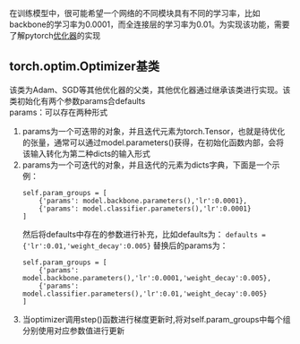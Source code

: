 在训练模型中，很可能希望一个网络的不同模块具有不同的学习率，比如backbone的学习率为0.0001，而全连接层的学习率为0.01。为实现该功能，需要了解pytorch[优化器](https://pytorch.org/docs/stable/optim.html#base-class)的实现

## torch.optim.Optimizer基类
该类为Adam、SGD等其他优化器的父类，其他优化器通过继承该类进行实现。该类初始化有两个参数params合defaults  
params：可以存在两种形式
1. params为一个可迭带的对象，并且迭代元素为torch.Tensor，也就是待优化的张量，通常可以通过model.parameters()获得，在初始化函数内部，会将该输入转化为第二种dicts的输入形式
2. params为一个可迭代的对象，并且迭代的元素为dicts字典，下面是一个示例：
   ```ptyhon
   self.param_groups = [
       {'params': model.backbone.parameters(),'lr':0.0001},
       {'params': model.classifier.parameters(),'lr':0.0001}
   ]
   ```
   然后将defaults中存在的参数进行补充，比如defaults为：
   ```defaults = {'lr':0.01,'weight_decay':0.005}```
   替换后的params为：
   ```ptyhon
   self.param_groups = [
       {'params': model.backbone.parameters(),'lr':0.0001,'weight_decay':0.005},
       {'params': model.classifier.parameters(),'lr':0.01,'weight_decay':0.005}
   ]
   ```
3. 当optimizer调用step()函数进行梯度更新时,将对self.param_groups中每个组分别使用对应参数值进行更新
